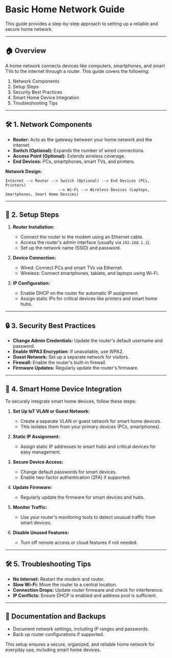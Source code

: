# Basic Home Network Guide

This guide provides a step-by-step approach to setting up a reliable and secure home network.

---

## 🏠 Overview
A home network connects devices like computers, smartphones, and smart TVs to the internet through a router. This guide covers the following:
1. Network Components
2. Setup Steps
3. Security Best Practices
4. Smart Home Device Integration
5. Troubleshooting Tips

---

## 🛠️ 1. Network Components
- **Router:** Acts as the gateway between your home network and the internet.
- **Switch (Optional):** Expands the number of wired connections.
- **Access Point (Optional):** Extends wireless coverage.
- **End Devices:** PCs, smartphones, smart TVs, and printers.

**Network Design:**
```text
Internet --> Router --> Switch (Optional) --> End Devices (PCs, Printers)
                       --> Wi-Fi --> Wireless Devices (Laptops, Smartphones, Smart Home Devices)
```

---

## 🔧 2. Setup Steps
1. **Router Installation:**
   - Connect the router to the modem using an Ethernet cable.
   - Access the router's admin interface (usually via `192.168.1.1`).
   - Set up the network name (SSID) and password.

2. **Device Connection:**
   - Wired: Connect PCs and smart TVs via Ethernet.
   - Wireless: Connect smartphones, tablets, and laptops using Wi-Fi.

3. **IP Configuration:**
   - Enable DHCP on the router for automatic IP assignment.
   - Assign static IPs for critical devices like printers and smart home hubs.

---

## 🔒 3. Security Best Practices
- **Change Admin Credentials:** Update the router's default username and password.
- **Enable WPA3 Encryption:** If unavailable, use WPA2.
- **Guest Network:** Set up a separate network for visitors.
- **Firewall:** Enable the router's built-in firewall.
- **Firmware Updates:** Regularly update the router's firmware.

---

## 📱 4. Smart Home Device Integration
To securely integrate smart home devices, follow these steps:

1. **Set Up IoT VLAN or Guest Network:**
   - Create a separate VLAN or guest network for smart home devices.
   - This isolates them from your primary devices (PCs, smartphones).

2. **Static IP Assignment:**
   - Assign static IP addresses to smart hubs and critical devices for easy management.

3. **Secure Device Access:**
   - Change default passwords for smart devices.
   - Enable two-factor authentication (2FA) if supported.

4. **Update Firmware:**
   - Regularly update the firmware for smart devices and hubs.

5. **Monitor Traffic:**
   - Use your router's monitoring tools to detect unusual traffic from smart devices.

6. **Disable Unused Features:**
   - Turn off remote access or cloud features if not needed.

---

## 🛠️ 5. Troubleshooting Tips
- **No Internet:** Restart the modem and router.
- **Slow Wi-Fi:** Move the router to a central location.
- **Connection Drops:** Update router firmware and check for interference.
- **IP Conflicts:** Ensure DHCP is enabled and address pool is sufficient.

---

## 📄 Documentation and Backups
- Document network settings, including IP ranges and passwords.
- Back up router configurations if supported.

This setup ensures a secure, organized, and reliable home network for everyday use, including smart home devices.

